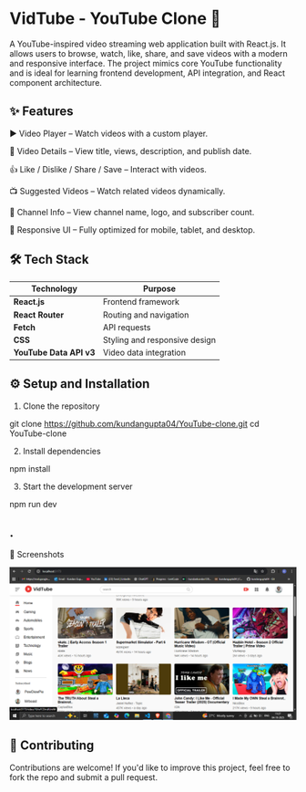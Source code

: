 # VidTube - YouTube Clone 🎥

A YouTube-inspired video streaming web application built with React.js. It allows users to browse, watch, like, share, and save videos with a modern and responsive interface. The project mimics core YouTube functionality and is ideal for learning frontend development, API integration, and React component architecture.

## ✨ Features

▶️ Video Player – Watch videos with a custom player.

📄 Video Details – View title, views, description, and publish date.

👍 Like / Dislike / Share / Save – Interact with videos.

📺 Suggested Videos – Watch related videos dynamically.

👤 Channel Info – View channel name, logo, and subscriber count.

📱 Responsive UI – Fully optimized for mobile, tablet, and desktop.

## 🛠️ Tech Stack

| Technology              | Purpose                           |
| ----------------------- | --------------------------------- |
| **React.js**            | Frontend framework                |
| **React Router**        | Routing and navigation            |
| **Fetch**               | API requests                      |
| **CSS**                 | Styling and responsive design     |
| **YouTube Data API v3** | Video data integration            |



## ⚙️ Setup and Installation

1. Clone the repository

git clone https://github.com/kundangupta04/YouTube-clone.git
cd YouTube-clone


2. Install dependencies

npm install


3. Start the development server

npm run dev


## .

📸 Screenshots

![alt text](<Screenshot (91)-1.png>)

## 🤝 Contributing

Contributions are welcome!
If you'd like to improve this project, feel free to fork the repo and submit a pull request.